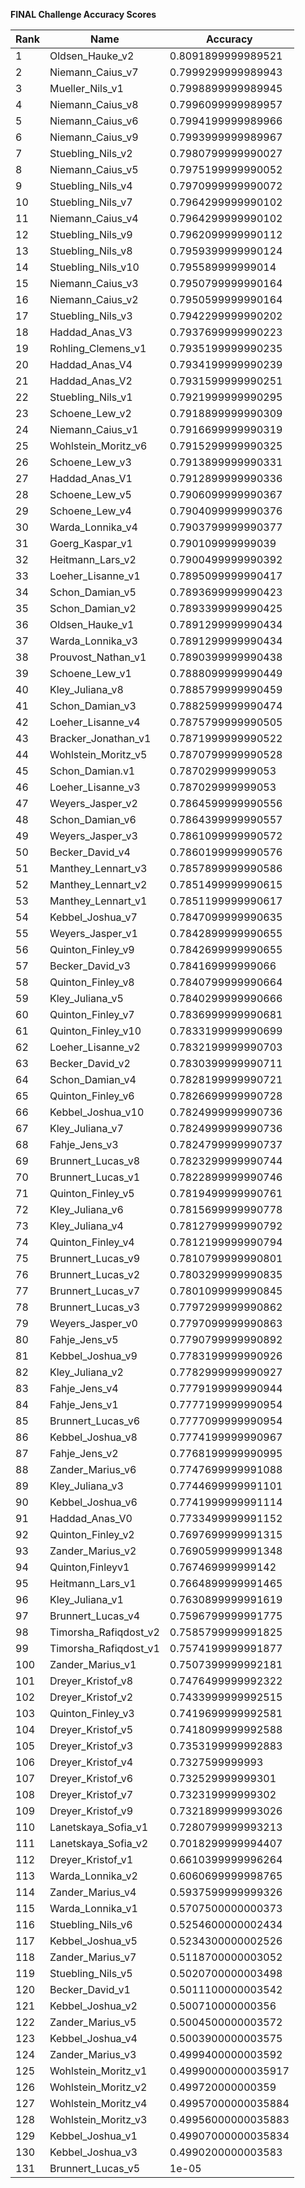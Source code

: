 **FINAL Challenge Accuracy Scores**



|Rank|Name|Accuracy|
|----|-----|---|
|1|Oldsen_Hauke_v2|0.8091899999989521|
|2|Niemann_Caius_v7|0.7999299999989943|
|3|Mueller_Nils_v1|0.7998899999989945|
|4|Niemann_Caius_v8|0.7996099999989957|
|5|Niemann_Caius_v6|0.7994199999989966|
|6|Niemann_Caius_v9|0.7993999999989967|
|7|Stuebling_Nils_v2|0.7980799999990027|
|8|Niemann_Caius_v5|0.7975199999990052|
|9|Stuebling_Nils_v4|0.7970999999990072|
|10|Stuebling_Nils_v7|0.7964299999990102|
|11|Niemann_Caius_v4|0.7964299999990102|
|12|Stuebling_Nils_v9|0.7962099999990112|
|13|Stuebling_Nils_v8|0.7959399999990124|
|14|Stuebling_Nils_v10|0.795589999999014|
|15|Niemann_Caius_v3|0.7950799999990164|
|16|Niemann_Caius_v2|0.7950599999990164|
|17|Stuebling_Nils_v3|0.7942299999990202|
|18|Haddad_Anas_V3|0.7937699999990223|
|19|Rohling_Clemens_v1|0.7935199999990235|
|20|Haddad_Anas_V4|0.7934199999990239|
|21|Haddad_Anas_V2|0.7931599999990251|
|22|Stuebling_Nils_v1|0.7921999999990295|
|23|Schoene_Lew_v2|0.7918899999990309|
|24|Niemann_Caius_v1|0.7916699999990319|
|25|Wohlstein_Moritz_v6|0.7915299999990325|
|26|Schoene_Lew_v3|0.7913899999990331|
|27|Haddad_Anas_V1|0.7912899999990336|
|28|Schoene_Lew_v5|0.7906099999990367|
|29|Schoene_Lew_v4|0.7904099999990376|
|30|Warda_Lonnika_v4|0.7903799999990377|
|31|Goerg_Kaspar_v1|0.790109999999039|
|32|Heitmann_Lars_v2|0.7900499999990392|
|33|Loeher_Lisanne_v1|0.7895099999990417|
|34|Schon_Damian_v5|0.7893699999990423|
|35|Schon_Damian_v2|0.7893399999990425|
|36|Oldsen_Hauke_v1|0.7891299999990434|
|37|Warda_Lonnika_v3|0.7891299999990434|
|38|Prouvost_Nathan_v1|0.7890399999990438|
|39|Schoene_Lew_v1|0.7888099999990449|
|40|Kley_Juliana_v8|0.7885799999990459|
|41|Schon_Damian_v3|0.7882599999990474|
|42|Loeher_Lisanne_v4|0.7875799999990505|
|43|Bracker_Jonathan_v1|0.7871999999990522|
|44|Wohlstein_Moritz_v5|0.7870799999990528|
|45|Schon_Damian.v1|0.787029999999053|
|46|Loeher_Lisanne_v3|0.787029999999053|
|47|Weyers_Jasper_v2|0.7864599999990556|
|48|Schon_Damian_v6|0.7864399999990557|
|49|Weyers_Jasper_v3|0.7861099999990572|
|50|Becker_David_v4|0.7860199999990576|
|51|Manthey_Lennart_v3|0.7857899999990586|
|52|Manthey_Lennart_v2|0.7851499999990615|
|53|Manthey_Lennart_v1|0.7851199999990617|
|54|Kebbel_Joshua_v7|0.7847099999990635|
|55|Weyers_Jasper_v1|0.7842899999990655|
|56|Quinton_Finley_v9|0.7842699999990655|
|57|Becker_David_v3|0.784169999999066|
|58|Quinton_Finley_v8|0.7840799999990664|
|59|Kley_Juliana_v5|0.7840299999990666|
|60|Quinton_Finley_v7|0.7836999999990681|
|61|Quinton_Finley_v10|0.7833199999990699|
|62|Loeher_Lisanne_v2|0.7832199999990703|
|63|Becker_David_v2|0.7830399999990711|
|64|Schon_Damian_v4|0.7828199999990721|
|65|Quinton_Finley_v6|0.7826699999990728|
|66|Kebbel_Joshua_v10|0.7824999999990736|
|67|Kley_Juliana_v7|0.7824999999990736|
|68|Fahje_Jens_v3|0.7824799999990737|
|69|Brunnert_Lucas_v8|0.7823299999990744|
|70|Brunnert_Lucas_v1|0.7822899999990746|
|71|Quinton_Finley_v5|0.7819499999990761|
|72|Kley_Juliana_v6|0.7815699999990778|
|73|Kley_Juliana_v4|0.7812799999990792|
|74|Quinton_Finley_v4|0.7812199999990794|
|75|Brunnert_Lucas_v9|0.7810799999990801|
|76|Brunnert_Lucas_v2|0.7803299999990835|
|77|Brunnert_Lucas_v7|0.7801099999990845|
|78|Brunnert_Lucas_v3|0.7797299999990862|
|79|Weyers_Jasper_v0|0.7797099999990863|
|80|Fahje_Jens_v5|0.7790799999990892|
|81|Kebbel_Joshua_v9|0.7783199999990926|
|82|Kley_Juliana_v2|0.7782999999990927|
|83|Fahje_Jens_v4|0.7779199999990944|
|84|Fahje_Jens_v1|0.7777199999990954|
|85|Brunnert_Lucas_v6|0.7777099999990954|
|86|Kebbel_Joshua_v8|0.7774199999990967|
|87|Fahje_Jens_v2|0.7768199999990995|
|88|Zander_Marius_v6|0.7747699999991088|
|89|Kley_Juliana_v3|0.7744699999991101|
|90|Kebbel_Joshua_v6|0.7741999999991114|
|91|Haddad_Anas_V0|0.7733499999991152|
|92|Quinton_Finley_v2|0.7697699999991315|
|93|Zander_Marius_v2|0.7690599999991348|
|94|Quinton,Finleyv1|0.767469999999142|
|95|Heitmann_Lars_v1|0.7664899999991465|
|96|Kley_Juliana_v1|0.7630899999991619|
|97|Brunnert_Lucas_v4|0.7596799999991775|
|98|Timorsha_Rafiqdost_v2|0.7585799999991825|
|99|Timorsha_Rafiqdost_v1|0.7574199999991877|
|100|Zander_Marius_v1|0.7507399999992181|
|101|Dreyer_Kristof_v8|0.7476499999992322|
|102|Dreyer_Kristof_v2|0.7433999999992515|
|103|Quinton_Finley_v3|0.7419699999992581|
|104|Dreyer_Kristof_v5|0.7418099999992588|
|105|Dreyer_Kristof_v3|0.7353199999992883|
|106|Dreyer_Kristof_v4|0.7327599999993|
|107|Dreyer_Kristof_v6|0.732529999999301|
|108|Dreyer_Kristof_v7|0.732319999999302|
|109|Dreyer_Kristof_v9|0.7321899999993026|
|110|Lanetskaya_Sofia_v1|0.7280799999993213|
|111|Lanetskaya_Sofia_v2|0.7018299999994407|
|112|Dreyer_Kristof_v1|0.6610399999996264|
|113|Warda_Lonnika_v2|0.6060699999998765|
|114|Zander_Marius_v4|0.5937599999999326|
|115|Warda_Lonnika_v1|0.5707500000000373|
|116|Stuebling_Nils_v6|0.5254600000002434|
|117|Kebbel_Joshua_v5|0.5234300000002526|
|118|Zander_Marius_v7|0.5118700000003052|
|119|Stuebling_Nils_v5|0.5020700000003498|
|120|Becker_David_v1|0.5011100000003542|
|121|Kebbel_Joshua_v2|0.500710000000356|
|122|Zander_Marius_v5|0.5004500000003572|
|123|Kebbel_Joshua_v4|0.5003900000003575|
|124|Zander_Marius_v3|0.4999400000003592|
|125|Wohlstein_Moritz_v1|0.49990000000035917|
|126|Wohlstein_Moritz_v2|0.499720000000359|
|127|Wohlstein_Moritz_v4|0.49957000000035884|
|128|Wohlstein_Moritz_v3|0.49956000000035883|
|129|Kebbel_Joshua_v1|0.49907000000035834|
|130|Kebbel_Joshua_v3|0.4990200000003583|
|131|Brunnert_Lucas_v5|1e-05|

